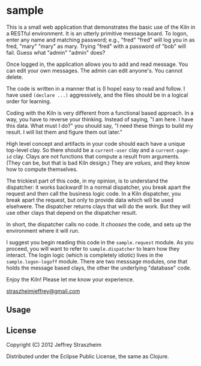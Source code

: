 
# sample

This is a small web application that demonstrates the basic use of the
Kiln in a RESTful environment. It is an utterly primitive message
board. To logon, enter any name and matching password; e.g., "fred"
"fred" will log you in as fred, "mary" "mary" as mary. Trying "fred"
with a password of "bob" will fail. Guess what "admin" "admin" does?

Once logged in, the application allows you to add and read
message. You can edit your own messages. The admin can edit
anyone's. You cannot delete.

The code is written in a manner that is (I hope) easy to read and
follow. I have used `(declare ...)` aggressively, and the files should
be in a logical order for learning.

Coding with the Kiln is very different from a functional based
approach. In a way, you have to reverse your thinking. Instead of
saying, "I am here. I have this data. What must I do?" you should say,
"I need these things to build my result. I will list them and figure
them out later."

High level concept and artifacts in your code should each have a
unique top-level clay. So there should be a `current-user` clay and a
`current-page-id` clay. Clays are not functions that compute a result
from arguments. (They can be, but that is bad Kiln design.) They are
*values*, and they know how to compute themselves.

The trickiest part of this code, in my opinion, is to understand the
dispatcher: it works backward! In a normal dispatcher, you break apart
the request and then call the business logic code. In a Kiln
dispatcher, you break apart the request, but only to provide data
which will be used elsehwere. The dispatcher returns clays that will
do the work. But they will use other clays that depend on the
dispatcher result.

In short, the dispatcher calls no code. It *chooses* the code, and
sets up the environment where it will run.

I suggest you begin reading this code in the `sample.request`
module. As you proceed, you will want to refer to `sample.dispatcher`
to learn how they interact. The login logic (which is completely
idiotic) lives in the `sample.logon-logoff` module. There are two
messsage modules, one that holds the message based clays, the other
the underlying "database" code.

Enjoy the Kiln! Please let me know your experience.

straszheimjeffrey@gmail.com

## Usage



## License

Copyright (C) 2012 Jeffrey Straszheim

Distributed under the Eclipse Public License, the same as Clojure.
